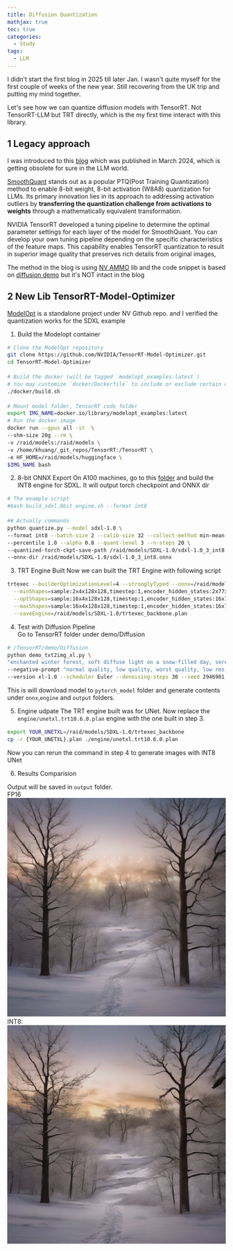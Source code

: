 ```yaml
---
title: Diffusion Quantization
mathjax: true
toc: true
categories:
  - Study
tags:
  - LLM
---
```


I didn't start the first blog in 2025 till later Jan. I wasn't quite myself for the first couple of weeks of the new year. Still recovering from the UK trip and putting my mind together.

Let's see how we can quantize diffusion models with TensorRT. Not TensorRT-LLM but TRT directly, which is the my first time interact with this library.

## 1 Legacy approach
I was introduced to this [blog](https://developer.nvidia.com/blog/tensorrt-accelerates-stable-diffusion-nearly-2x-faster-with-8-bit-post-training-quantization/) which was published in March 2024, which is getting obsolete for sure in the LLM world. 

[SmoothQuant](https://arxiv.org/pdf/2211.10438.pdf) stands out as a popular PTQ(Post Training Quantization) method to enable 8-bit weight, 8-bit activation (W8A8) quantization for LLMs. Its primary innovation lies in its approach to addressing activation outliers by **transferring the quantization challenge from activations to weights** through a mathematically equivalent transformation. 

NVIDIA TensorRT developed a tuning pipeline to determine the optimal parameter settings for each layer of the model for SmoothQuant.  You can develop your own tuning pipeline depending on the specific characteristics of the feature maps. This capability enables TensorRT quantization to result in superior image quality that preserves rich details from original images,

The method in the blog is using [NV AMMO](https://pypi.org/project/nvidia-ammo/) lib and the code snippet is based on [diffusion demo](https://github.com/NVIDIA/TensorRT/tree/release/10.2/demo/Diffusion) but it's NOT intact in the blog

## 2 New Lib TensorRT-Model-Optimizer

[ModelOpt](https://github.com/NVIDIA/TensorRT-Model-Optimizer) is a standalone project under NV Github repo. and I verified the quantization works for the SDXL example

1. Build the Modelopt container  

  ```sh
  # Clone the ModelOpt repository
  git clone https://github.com/NVIDIA/TensorRT-Model-Optimizer.git
  cd TensorRT-Model-Optimizer

  # Build the docker (will be tagged `modelopt_examples:latest`)
  # You may customize `docker/Dockerfile` to include or exclude certain dependencies you may or may not need.
  ./docker/build.sh

  # Mount model folder, TensorRT code folder
  export IMG_NAME=docker.io/library/modelopt_examples:latest
  # Run the docker image
  docker run --gpus all -it  \
  --shm-size 20g --rm \
  -v /raid/models:/raid/models \
  -v /home/khuang/_git_repos/TensorRT:/TensorRT \
  -e HF_HOME=/raid/models/huggingface \
  $IMG_NAME bash
  ```  

2. 8-bit ONNX Export 
On A100 machines, go to this [folder](https://github.com/NVIDIA/TensorRT-Model-Optimizer/tree/main/diffusers/quantization) and build the INT8 engine for SDXL. It will output torch checkpoint and ONNX dir  

  ```sh
  # The example script 
  #bash build_sdxl_8bit_engine.sh --format int8

  ## Actually commands
  python quantize.py --model sdxl-1.0 \
  --format int8 --batch-size 2 --calib-size 32 --collect-method min-mean \
  --percentile 1.0 --alpha 0.8 --quant-level 3 --n-steps 20 \
  --quantized-torch-ckpt-save-path /raid/models/SDXL-1.0/sdxl-1.0_3_int8.pt \
  --onnx-dir /raid/models/SDXL-1.0/sdxl-1.0_3_int8.onnx
  ```

3. TRT Engine Built
Now we can built the TRT Engine with following script  

```sh
trtexec --builderOptimizationLevel=4 --stronglyTyped --onnx=/raid/models/SDXL-1.0/sdxl-1.0_3_int8.onnx/backbone.onnx \
  --minShapes=sample:2x4x128x128,timestep:1,encoder_hidden_states:2x77x2048,text_embeds:2x1280,time_ids:2x6 \
  --optShapes=sample:16x4x128x128,timestep:1,encoder_hidden_states:16x77x2048,text_embeds:16x1280,time_ids:16x6 \
  --maxShapes=sample:16x4x128x128,timestep:1,encoder_hidden_states:16x77x2048,text_embeds:16x1280,time_ids:16x6 \
  --saveEngine=/raid/models/SDXL-1.0/trtexec_backbone.plan
```

4. Test with Diffusion Pipeline  
Go to TensorRT folder under demo/Diffusion  

```sh
# /TensorRT/demo/Diffusion
python demo_txt2img_xl.py \
"enchanted winter forest, soft diffuse light on a snow-filled day, serene nature scene, the forest is illuminated by the snow" \
--negative-prompt "normal quality, low quality, worst quality, low res, blurry, nsfw, nude" \
--version xl-1.0 --scheduler Euler --denoising-steps 30 --seed 2946901
```
This is will download model to `pytorch_model` folder and generate contents under `onnx`,`engine` and `output` folders. 

5. Engine udpate
The TRT engine built was for UNet. Now replace the `engine/unetxl.trt10.6.0.plan` engine with the one built in step 3.  

```sh
export YOUR_UNETXL=/raid/models/SDXL-1.0/trtexec_backbone
cp -r {YOUR_UNETXL}.plan ./engine/unetxl.trt10.6.0.plan  
```
Now you can rerun the command in step 4 to generate images with INT8 UNet

6. Results Comparision

Output will be saved in `output` folder.  
FP16
![Alt text](/assets/images/2025/25-01-23-Diffusion-Quantize_files/fp16.png)
INT8:
![Alt text](/assets/images/2025/25-01-23-Diffusion-Quantize_files/int8.png)